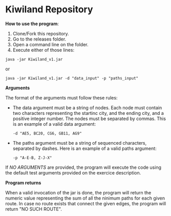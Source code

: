 # Kiwiland Repository

**How to use the program**:
 1. Clone/Fork this repository.
 2. Go to the releases folder.
 3. Open a command line on the folder.
 4. Execute either of those lines:
  ```
  java -jar Kiwiland_v1.jar
  ```
  or
  ```
  java -jar Kiwiland_v1.jar -d "data_input" -p "paths_input"
  ```
 
 **Arguments**
 
 The format of the arguments must follow these rules:
  - The data argument must be a string of nodes. Each node must contain two characters representing the startinc city, and the ending city,
    and a positive integer number. The nodes must be separated by commas. This is an example of a valid data argument:
    ```
    -d "AE5, BC20, CG6, GB11, AG9"
    ```
  - The paths argument must be a string of sequenced characters, separated by dashes. Here is an example of a valid paths argument:
    ```
    -p "A-E-B, Z-J-X"
    ```
If *NO ARGUMENTS* are provided, the program will execute the code using the default test arguments provided on the exercice description.

**Program returns**

When a valid invocation of the jar is done, the program will return the numeric value representing the sum of all the ninimum paths for
each given route. In case no route exists that connect the given edges, the program will return "NO SUCH ROUTE".
